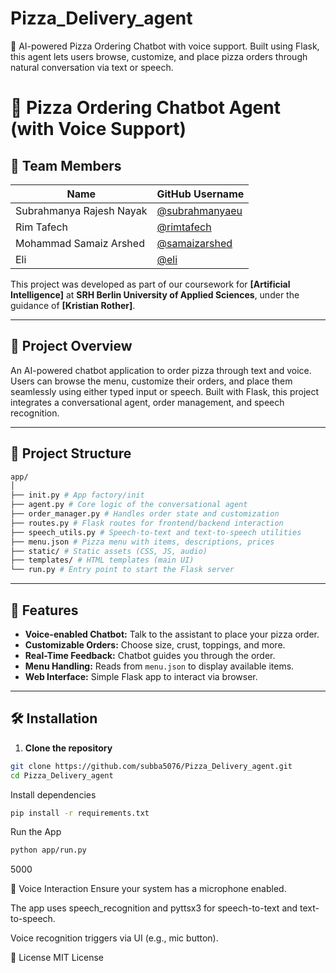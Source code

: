 # Pizza_Delivery_agent
🤖 AI-powered Pizza Ordering Chatbot with voice support. Built using Flask, this agent lets users browse, customize, and place pizza orders through natural conversation via text or speech.
# 🍕 Pizza Ordering Chatbot Agent (with Voice Support)

## 👥 Team Members

| Name                      | GitHub Username      |
|---------------------------|----------------------|
| Subrahmanya Rajesh Nayak | [@subrahmanyaeu](https://github.com/subrahmanyaeu) |
| Rim Tafech                | [@rimtafech](https://github.com/rimtafech)         |
| Mohammad Samaiz Arshed   | [@samaizarshed](https://github.com/samaizarshed)   |
| Eli                       | [@eli](https://github.com/eli)                     |

This project was developed as part of our coursework for **[Artificial Intelligence]** at **SRH Berlin University of Applied Sciences**, under the guidance of **[Kristian Rother]**.

---

## 🧠 Project Overview

An AI-powered chatbot application to order pizza through text and voice. Users can browse the menu, customize their orders, and place them seamlessly using either typed input or speech. Built with Flask, this project integrates a conversational agent, order management, and speech recognition.

---

## 📁 Project Structure
```bash
app/
│
├── init.py # App factory/init
├── agent.py # Core logic of the conversational agent
├── order_manager.py # Handles order state and customization
├── routes.py # Flask routes for frontend/backend interaction
├── speech_utils.py # Speech-to-text and text-to-speech utilities
├── menu.json # Pizza menu with items, descriptions, prices
├── static/ # Static assets (CSS, JS, audio)
├── templates/ # HTML templates (main UI)
└── run.py # Entry point to start the Flask server
```

---

## 🎯 Features

- **Voice-enabled Chatbot:** Talk to the assistant to place your pizza order.
- **Customizable Orders:** Choose size, crust, toppings, and more.
- **Real-Time Feedback:** Chatbot guides you through the order.
- **Menu Handling:** Reads from `menu.json` to display available items.
- **Web Interface:** Simple Flask app to interact via browser.

---

## 🛠️ Installation

1. **Clone the repository**

```bash
git clone https://github.com/subba5076/Pizza_Delivery_agent.git
cd Pizza_Delivery_agent
```
Install dependencies
```bash
pip install -r requirements.txt
```

Run the App
```bash
python app/run.py
```

5000

🎤 Voice Interaction
Ensure your system has a microphone enabled.

The app uses speech_recognition and pyttsx3 for speech-to-text and text-to-speech.

Voice recognition triggers via UI (e.g., mic button).

📄 License
MIT License




